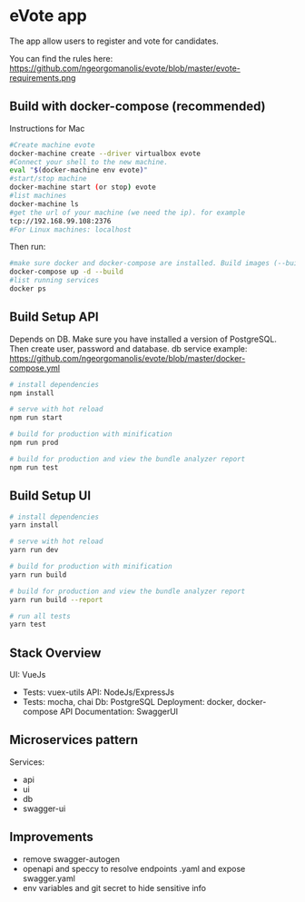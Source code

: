 # eVote app 

The app allow users to register and vote for candidates. 

You can find the rules here: https://github.com/ngeorgomanolis/evote/blob/master/evote-requirements.png

## Build with docker-compose (recommended)

Instructions for Mac
``` bash
#Create machine evote
docker-machine create --driver virtualbox evote
#Connect your shell to the new machine.
eval "$(docker-machine env evote)"
#start/stop machine
docker-machine start (or stop) evote
#list machines
docker-machine ls 
#get the url of your machine (we need the ip). for example
tcp://192.168.99.108:2376 
#For Linux machines: localhost
``` 
Then run: 
``` bash
#make sure docker and docker-compose are installed. Build images (--build) and run in background (-d) 
docker-compose up -d --build
#list running services
docker ps
```

## Build Setup API 

Depends on DB. Make sure you have installed a version of PostgreSQL. Then create user, password and database. 
db service example: https://github.com/ngeorgomanolis/evote/blob/master/docker-compose.yml

``` bash
# install dependencies
npm install

# serve with hot reload 
npm run start

# build for production with minification
npm run prod

# build for production and view the bundle analyzer report
npm run test
```

## Build Setup UI
``` bash
# install dependencies
yarn install

# serve with hot reload 
yarn run dev

# build for production with minification
yarn run build

# build for production and view the bundle analyzer report
yarn run build --report

# run all tests
yarn test
```

## Stack Overview

UI: VueJs
- Tests: vuex-utils 
API: NodeJs/ExpressJs
- Tests: mocha, chai 
Db: PostgreSQL
Deployment: docker, docker-compose
API Documentation: SwaggerUI

## Microservices pattern
Services:
- api
- ui
- db
- swagger-ui


## Improvements
- remove swagger-autogen
- openapi and speccy to resolve endpoints .yaml and expose swagger.yaml 
- env variables and git secret to hide sensitive info

